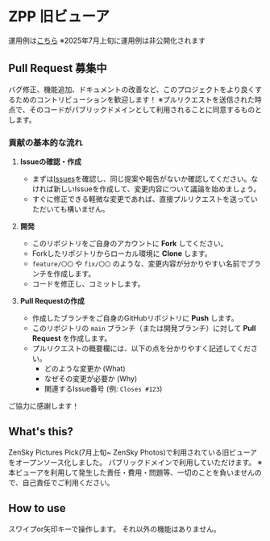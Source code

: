 # ZPP 旧ビューア
運用例は[こちら](https://zspick.com/legacy/)
※2025年7月上旬に運用例は非公開化されます
## Pull Request 募集中
バグ修正、機能追加、ドキュメントの改善など、このプロジェクトをより良くするためのコントリビューションを歓迎します！
※プルリクエストを送信された時点で、そのコードがパブリックドメインとして利用されることに同意するものとします。

### 貢献の基本的な流れ

1.  **Issueの確認・作成**
    *   まずは[Issues](issues)を確認し、同じ提案や報告がないか確認してください。なければ新しいIssueを作成して、変更内容について議論を始めましょう。
    *   すぐに修正できる軽微な変更であれば、直接プルリクエストを送っていただいても構いません。

2.  **開発**
    *   このリポジトリをご自身のアカウントに **Fork** してください。
    *   Forkしたリポジトリからローカル環境に **Clone** します。
    *   `feature/〇〇` や `fix/〇〇` のような、変更内容が分かりやすい名前でブランチを作成します。
    *   コードを修正し、コミットします。

3.  **Pull Requestの作成**
    *   作成したブランチをご自身のGitHubリポジトリに **Push** します。
    *   このリポジトリの `main` ブランチ（または開発ブランチ）に対して **Pull Request** を作成します。
    *   プルリクエストの概要欄には、以下の点を分かりやすく記述してください。
        *   どのような変更か (What)
        *   なぜその変更が必要か (Why)
        *   関連するIssue番号 (例: `Closes #123`)

ご協力に感謝します！
## What's this?
ZenSky Pictures Pick(7月上旬~ ZenSky Photos)で利用されている旧ビューアをオープンソース化しました。
パブリックドメインで利用していただけます。
※本ビューアを利用して発生した責任・費用・問題等、一切のことを負いませんので、自己責任でご利用ください。
## How to use
スワイプor矢印キーで操作します。
それ以外の機能はありません。
